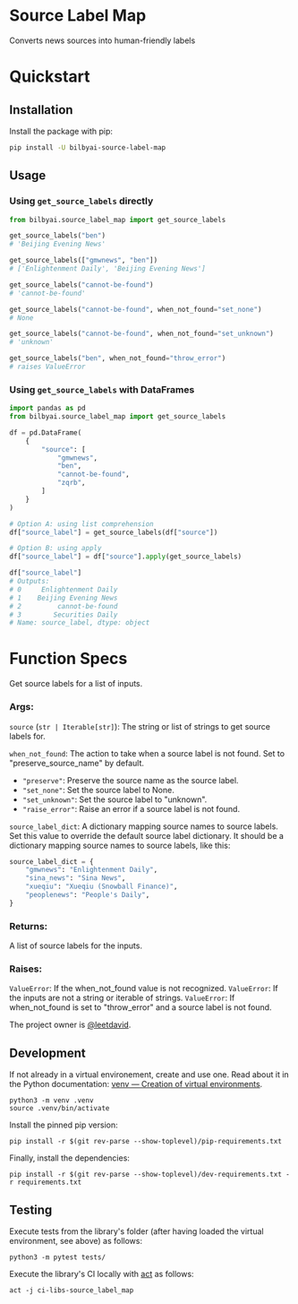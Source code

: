 # Source Label Map

Converts news sources into human-friendly labels

# Quickstart

## Installation

Install the package with pip:

```bash
pip install -U bilbyai-source-label-map
```

## Usage

### Using `get_source_labels` directly

```python
from bilbyai.source_label_map import get_source_labels

get_source_labels("ben")
# 'Beijing Evening News'

get_source_labels(["gmwnews", "ben"]) 
# ['Enlightenment Daily', 'Beijing Evening News']

get_source_labels("cannot-be-found") 
# 'cannot-be-found'

get_source_labels("cannot-be-found", when_not_found="set_none") 
# None

get_source_labels("cannot-be-found", when_not_found="set_unknown") 
# 'unknown'

get_source_labels("ben", when_not_found="throw_error") 
# raises ValueError
```

### Using `get_source_labels` with DataFrames 

```python
import pandas as pd
from bilbyai.source_label_map import get_source_labels

df = pd.DataFrame(
    {
        "source": [
            "gmwnews",
            "ben",
            "cannot-be-found",
            "zqrb",
        ]
    }
)

# Option A: using list comprehension
df["source_label"] = get_source_labels(df["source"])

# Option B: using apply
df["source_label"] = df["source"].apply(get_source_labels)

df["source_label"]
# Outputs: 
# 0     Enlightenment Daily
# 1    Beijing Evening News
# 2         cannot-be-found
# 3        Securities Daily
# Name: source_label, dtype: object
```


# Function Specs
Get source labels for a list of inputs.

### Args:

`source` (`str | Iterable[str]`): The string or list of strings to get source labels for.
  
`when_not_found`: The action to take when a source label is not found. Set to "preserve_source_name" by default.
- `"preserve"`: Preserve the source name as the source label. 
- `"set_none"`: Set the source label to None. 
- `"set_unknown"`: Set the source label to "unknown". 
- `"raise_error"`: Raise an error if a source label is not found. 

`source_label_dict`: A dictionary mapping source names to source labels. Set this value to override the default source label dictionary. It should be a dictionary mapping source names to source labels, like this:
```python
source_label_dict = {
    "gmwnews": "Enlightenment Daily",
    "sina_news": "Sina News",
    "xueqiu": "Xueqiu (Snowball Finance)",
    "peoplenews": "People's Daily",
}
```

### Returns:
  A list of source labels for the inputs.

### Raises:
  `ValueError`: If the when_not_found value is not recognized.
  `ValueError`: If the inputs are not a string or iterable of strings.
  `ValueError`: If when_not_found is set to "throw_error" and a source label is not found.

The project owner is [@leetdavid](https://github.com/leetdavid).

## Development

If not already in a virtual environement, create and use one.
Read about it in the Python documentation: [venv — Creation of virtual environments](https://docs.python.org/3/library/venv.html).

```
python3 -m venv .venv
source .venv/bin/activate
```

Install the pinned pip version:

```
pip install -r $(git rev-parse --show-toplevel)/pip-requirements.txt
```

Finally, install the dependencies:

```
pip install -r $(git rev-parse --show-toplevel)/dev-requirements.txt -r requirements.txt
```

## Testing

Execute tests from the library's folder (after having loaded the virtual environment,
see above) as follows:

```
python3 -m pytest tests/
```

Execute the library's CI locally with [act](https://github.com/nektos/act) as follows:

```
act -j ci-libs-source_label_map
```
